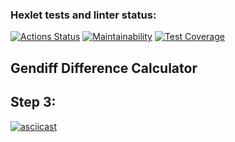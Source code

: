 ### Hexlet tests and linter status:
[![Actions Status](https://github.com/kirillchistov/python-project-50/actions/workflows/hexlet-check.yml/badge.svg)](https://github.com/kirillchistov/python-project-50/actions)
[![Maintainability](https://api.codeclimate.com/v1/badges/89fb74bf24d683a10a5a/maintainability)](https://codeclimate.com/github/kirillchistov/python-project-50/maintainability)
[![Test Coverage](https://api.codeclimate.com/v1/badges/89fb74bf24d683a10a5a/test_coverage)](https://codeclimate.com/github/kirillchistov/python-project-50/test_coverage)

## Gendiff Difference Calculator
## Step 3:
[![asciicast](https://asciinema.org/a/i7kBm2UWYYL82p7JWZwaHjeCj.svg)](https://asciinema.org/a/i7kBm2UWYYL82p7JWZwaHjeCj)